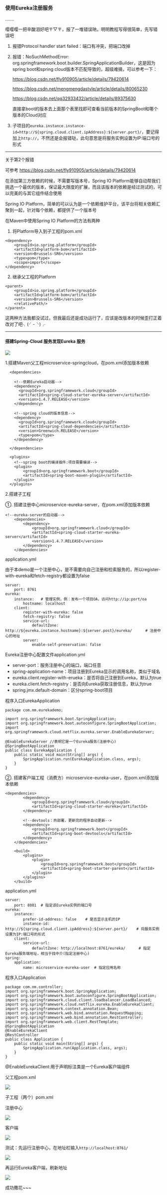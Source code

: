 ### 使用Eureka注册服务

.......

嘤嘤嘤一把辛酸泪好吧〒▽〒，报了一堆错误呐，明明教程写得很简单，先写错误吧

1. 报错Protocol handler start failed：端口有冲突，把端口改掉

2. 报错：NoSuchMethodError: org.springframework.boot.builder.SpringApplicationBuilder，这是因为spring boot和spring cloud版本不匹配导致的，超级难搞，可以参考一下：

    https://blog.csdn.net/fly910905/article/details/79420614

    https://blog.csdn.net/mengmengdastyle/article/details/80065230

    https://blog.csdn.net/qq32933432/article/details/89375630

    直接拿boot的版本去上面那个表里找即可查看当前版本的SpringBoot和哪个版本的Cloud对应

3. 子项目的`eureka.instance.instance-id=http://${spring.cloud.client.ipAddress}:${server.port}/`，要记得加上`http://`，不然还是会报错哒，此句意思是将服务实例设置为IP:端口号的形式

---
关于第2个报错

可参考 https://blog.csdn.net/fly910905/article/details/79420614

在添加第三方依赖的时候，不需要写版本号，Spring IO Platform能够自动帮我们挑选一个最优的版本，保证最大限度的扩展，而且该版本的依赖是经过测试的，可以完美的与其它组件结合使用

Spring IO Platform，简单的可以认为是一个依赖维护平台，该平台将相关依赖汇聚到一起，针对每个依赖，都提供了一个版本号

在Maven中使用Spring IO Platform的方法有两种

1. 将Platform导入到子工程的pom.xml

```
<dependency>
    <groupId>io.spring.platform</groupId>
    <artifactId>platform-bom</artifactId>
    <version>Brussels-SR6</version>
    <type>pom</type>
    <scope>import</scope>
</dependency>
```

2. 继承父工程的Platform

```
<parent>
    <groupId>io.spring.platform</groupId>
    <artifactId>platform-bom</artifactId>
    <version>Brussels-SR6</version>
    <relativePath/>
</parent>
```

这两种方法我都没试过，但我最后还是成功运行了，应该是改版本的时候歪打正着改对了吧╮(╯-╰)╭

---
#### 搭建Spring-Cloud 服务发现Eureka 服务

![](http://chenchen7.oss-cn-shanghai.aliyuncs.com/20190720232718.png)

1.搭建Maven父工程microservice-springcloud，在pom.xml添加版本依赖
```
  <dependencies>

    <!--依赖Eureka启动器-->
    <dependency>
      <groupId>org.springframework.cloud</groupId>
      <artifactId>spring-cloud-starter-eureka-server</artifactId>
      <version>1.4.7.RELEASE</version>
    </dependency>

    <!--spring cloud的版本信息-->
    <dependency>
      <groupId>org.springframework.cloud</groupId>
      <artifactId>spring-cloud-dependencies</artifactId>
      <version>Greenwich.RELEASE</version>
      <type>pom</type>
    </dependency>

  </dependencies>

  <plugins>
    <!--spring boot的编译插件:项目需要编译-->
    <plugin>
        <groupId>org.springframework.boot</groupId>
        <artifactId>spring-boot-maven-plugin</artifactId>
    </plugin>
  </plugins>
```

2.搭建子工程

①. 搭建注册中心microservice-eureka-server，在pom.xml添加版本依赖

```
<!--eureka-server的启动器-->
    <dependencies>
        <dependency>
            <groupId>org.springframework.cloud</groupId>
            <artifactId>spring-cloud-starter-eureka-server</artifactId>
            <version>1.4.7.RELEASE</version>
        </dependency>
    </dependencies>
```

application.yml

由于本demo是一个注册中心，是不需要向自己注册和检索服务的，所以register-with-eureka和fetch-registry都设置为false

```
server:
    port: 8761
eureka:
    instance:   # 管理实例，例：发布一个项目OA，访问http://ip:port/oa
        hostname: localhost
    client:
        register-with-eureka: false
        fetch-registry: false
        service-url:
            defaultZone: http://${eureka.instance.hostname}:${server.post}/eureka/      # 注册中心的地址
        server:
            enable-self-preservation: false
```

Eureka注册中心配置文件application.yml
* server-port：服务注册中心的端口，端口任意
* spring-application-name：项目注册到Eureka显示的调用名称，类似于域名
* eureka.client.register-with-erueka：是否将自己注册到Eureka，默认为true
* eureka.client.fetch-registry：是否向Eureka获取注册信息，默认为true
* spring.jmx.default-domain：区分spring-boot项目

程序入口EurekaApplication
```
package com.nm.eurekademo;

import org.springframework.boot.SpringApplication;
import org.springframework.boot.autoconfigure.SpringBootApplication;
import org.springframework.cloud.netflix.eureka.server.EnableEurekaServer;

@EnableEurekaServer //表明它是一个Eureka服务(注册中心)
@SpringBootApplication
public class EurekaApplication {
    public static void main(String[] args) {
        SpringApplication.run(EurekaApplication.class, args);
    }
}
```

②. 搭建客户端工程（消费方）microservice-eureka-user，在pom.xml添加版本依赖
```
<dependencies>
        <dependency>
            <groupId>org.springframework.cloud</groupId>
            <artifactId>spring-cloud-starter-eureka</artifactId>
        </dependency>

        <!--devtools：热部署，更新完的程序自动更新-->
        <dependency>
            <groupId>org.springframework.boot</groupId>
            <artifactId>spring-boot-devtools</artifactId>
        </dependency>
    </dependencies>

    <build>
        <plugins>
            <plugin>
                <groupId>org.springframework.boot</groupId>
                <artifactId>spring-boot-starter-parent</artifactId>
            </plugin>
        </plugins>
    </build>
```

application.yml
```
server:
    port: 8081  # 指定该Eureka实例的端口号
eureka:
    instance:
        prefer-id-address: false    # 是否显示主机的IP
        instance-id: http://${spring.cloud.client.ipAddress}:${server.port}/    # 将服务实例设置为IP:端口号的形式
    client:
        service-url:
            defaultZone: http://localhost:8761/eureka/      # 指定Eureka服务端地址，相当于找中介(指定注册中心)
spring:
    application:
        name: microservice-eureka-user  # 指定应用名称
```

程序入口Application
```
package com.nm.controller;
import org.springframework.boot.SpringApplication;
import org.springframework.boot.autoconfigure.SpringBootApplication;
import org.springframework.cloud.client.loadbalancer.LoadBalanced;
import org.springframework.cloud.netflix.eureka.EnableEurekaClient;
import org.springframework.context.annotation.Bean;
import org.springframework.web.bind.annotation.RequestMapping;
import org.springframework.web.bind.annotation.RestController;
import org.springframework.web.client.RestTemplate;
@SpringBootApplication
@EnableEurekaClient
@RestController
public class Application {
    public static void main(String[] args) {
        SpringApplication.run(Application.class, args);
    }
}
```

@EnableEurekaClient:用于声明标注类是一个Eureka客户端组件

父工程pom.xml

![](http://chenchen7.oss-cn-shanghai.aliyuncs.com/20190720233614.png)

子工程（两个）pom.xml

注册中心

![](http://chenchen7.oss-cn-shanghai.aliyuncs.com/20190720233624.png)

客户端

![](http://chenchen7.oss-cn-shanghai.aliyuncs.com/20190720233637.png)

测试：先运行注册中心，在地址栏输入`http://localhost:8761/`

![](http://chenchen7.oss-cn-shanghai.aliyuncs.com/20190720233521.png)

再运行Eureka客户端，刷新地址

![](http://chenchen7.oss-cn-shanghai.aliyuncs.com/20190720233528.png)

成功撒花~~~
